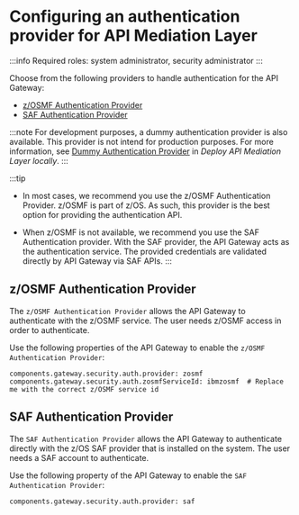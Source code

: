 # Configuring an authentication provider for API Mediation Layer

:::info Required roles: system administrator, security administrator
:::

Choose from the following providers to handle authentication for the API Gateway:  
* [z/OSMF Authentication Provider](#z-osmf-authentication-provider)
* [SAF Authentication Provider](#saf-authentication-provider)

:::note
For development purposes, a dummy authentication provider is also available. This provider is not intend for production purposes. For more information, see [Dummy Authentication Provider](../extend/extend-apiml/api-mediation-layer-development-setup.md#dummy-authentication-provider) in _Deploy API Mediation Layer locally_.
:::

:::tip
* In most cases, we recommend you use  the z/OSMF Authentication Provider. z/OSMF is part of z/OS. As such, this provider is the best option for providing the authentication API.

* When z/OSMF is not available, we recommend you use the SAF Authentication provider. With the SAF provider, the API Gateway acts as the authentication service. The provided credentials are validated directly by API Gateway via SAF APIs.
:::

## z/OSMF Authentication Provider

The `z/OSMF Authentication Provider` allows the API Gateway to authenticate with the z/OSMF service. The user needs z/OSMF access in order to authenticate.

Use the following properties of the API Gateway to enable the `z/OSMF Authentication Provider`:
```
components.gateway.security.auth.provider: zosmf
components.gateway.security.auth.zosmfServiceId: ibmzosmf  # Replace me with the correct z/OSMF service id
```
## SAF Authentication Provider

The `SAF Authentication Provider` allows the API Gateway to authenticate directly with the z/OS SAF provider that is installed on the system. The user needs a SAF account to authenticate. 

Use the following property of the API Gateway to enable the `SAF Authentication Provider`:
```
components.gateway.security.auth.provider: saf
```


